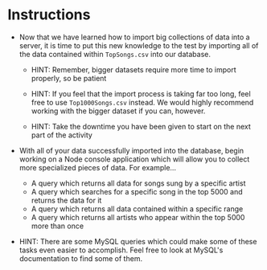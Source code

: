 # **Instructions**

* Now that we have learned how to import big collections of data into a server, it is time to put this new knowledge to the test by importing all of the data contained within `TopSongs.csv` into our database.

  * HINT: Remember, bigger datasets require more time to import properly, so be patient

  * HINT: If you feel that the import process is taking far too long, feel free to use `Top1000Songs.csv` instead. We would highly recommend working with the bigger dataset if you can, however.

  * HINT: Take the downtime you have been given to start on the next part of the activity

* With all of your data successfully imported into the database, begin working on a Node console application which will allow you to collect more specialized pieces of data. For example...

  * A query which returns all data for songs sung by a specific artist
  * A query which searches for a specific song in the top 5000 and returns the data for it
  * A query which returns all data contained within a specific range
  * A query which returns all artists who appear within the top 5000 more than once

* HINT: There are some MySQL queries which could make some of these tasks even easier to accomplish. Feel free to look at MySQL's documentation to find some of them.
